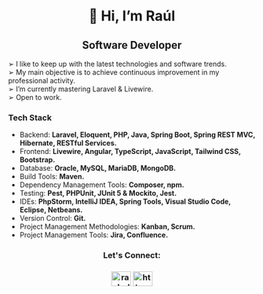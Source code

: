<h1 align="center">👋 Hi, I’m Raúl</h1>
<h2 align="center">Software Developer</h2>
<p>
 ➢ I like to keep up with the latest technologies and software trends.
  <br/>
 ➢ My main objective is to achieve continuous improvement in my professional activity.
  <br/>
 ➢ I’m currently mastering Laravel & Livewire.
  <br/>
 ➢ Open to work.
</p>

<h3>Tech Stack</h3>

- Backend: <strong>Laravel, Eloquent, PHP, Java, Spring Boot, Spring REST MVC, Hibernate, RESTful Services.</strong>
- Frontend: <strong>Livewire, Angular, TypeScript, JavaScript, Tailwind CSS, Bootstrap.</strong>
- Database: <strong>Oracle, MySQL, MariaDB, MongoDB.</strong>
- Build Tools: <strong>Maven.</strong>
- Dependency Management Tools: <strong>Composer, npm.</strong>
- Testing: <strong>Pest, PHPUnit, JUnit 5 & Mockito, Jest.</strong>
- IDEs: <strong>PhpStorm, IntelliJ IDEA, Spring Tools, Visual Studio Code, Eclipse, Netbeans.</strong>
- Version Control: <strong>Git.</strong>
- Project Management Methodologies: <strong>Kanban, Scrum.</strong>
- Project Management Tools: <strong>Jira, Confluence.</strong>

<h3 align="center">Let's Connect:<h3/>
<p align="center">
  <a href="mailto:raulroldanp@gmail.com"><img align="center" src="https://user-images.githubusercontent.com/5141132/50740364-7ea80880-1217-11e9-8faf-2348e31beedd.png" alt="raulroldanp@gmail.com" height="30" width="40"></a>
 <a href="https://www.linkedin.com/in/raulroldanp/" target="blank"><img align="center" src="https://raw.githubusercontent.com/rahuldkjain/github-profile-readme-generator/master/src/images/icons/Social/linked-in-alt.svg" alt="https://www.linkedin.com/in/raulroldanp/" height="30" width="40" /></a>
</p>

<!---
raulroldanp/raulroldanp is a ✨ special ✨ repository because its `README.md` (this file) appears on your GitHub profile.
You can click the Preview link to take a look at your changes.
--->
